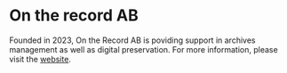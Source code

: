 # On the record AB

Founded in 2023, On the Record AB is poviding support in archives management as well as digital preservation. For more information, please visit the [website](https://www.ontherecord.se).
